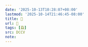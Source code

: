 ```yaml
---
date: '2025-10-13T10:28:07+08:00'
lastmod: '2025-10-14T21:46:45-08:00'
title: 􁩒
url: 􁩒
tags: [蝨]
src: DCCV
note:
---
```

